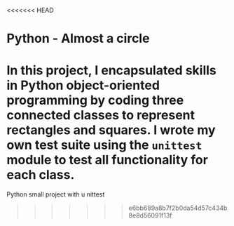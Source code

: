 <<<<<<< HEAD
# Python - Almost a circle

In this project, I encapsulated skills in Python object-oriented programming
by coding three connected classes to represent rectangles and squares. I wrote my
own test suite using the `unittest` module to test all functionality for each
class.
=======
Python small project with u nittest
>>>>>>> e6bb689a8b7f2b0da54d57c434b8e8d56091f13f
